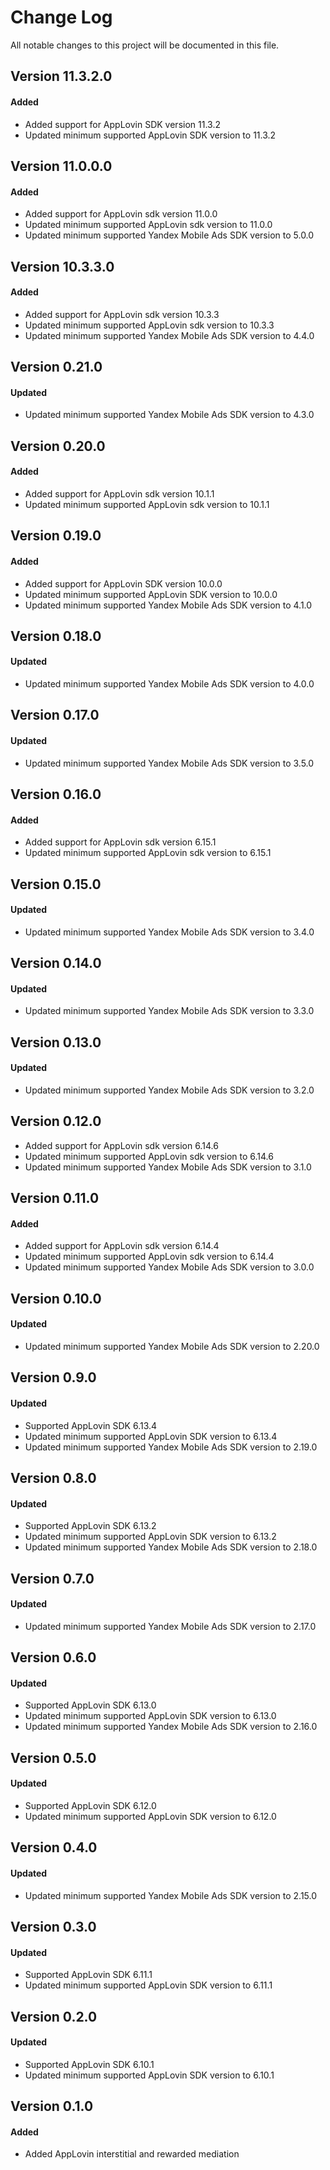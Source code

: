 # Change Log
All notable changes to this project will be documented in this file.

## Version 11.3.2.0

#### Added
* Added support for AppLovin SDK version 11.3.2
* Updated minimum supported AppLovin SDK version to 11.3.2

## Version 11.0.0.0

#### Added
* Added support for AppLovin sdk version 11.0.0
* Updated minimum supported AppLovin sdk version to 11.0.0
* Updated minimum supported Yandex Mobile Ads SDK version to 5.0.0

## Version 10.3.3.0

#### Added
* Added support for AppLovin sdk version 10.3.3
* Updated minimum supported AppLovin sdk version to 10.3.3
* Updated minimum supported Yandex Mobile Ads SDK version to 4.4.0

## Version 0.21.0

#### Updated
* Updated minimum supported Yandex Mobile Ads SDK version to 4.3.0

## Version 0.20.0

#### Added
* Added support for AppLovin sdk version 10.1.1
* Updated minimum supported AppLovin sdk version to 10.1.1

## Version 0.19.0

#### Added
* Added support for AppLovin SDK version 10.0.0
* Updated minimum supported AppLovin SDK version to 10.0.0
* Updated minimum supported Yandex Mobile Ads SDK version to 4.1.0

## Version 0.18.0

#### Updated
* Updated minimum supported Yandex Mobile Ads SDK version to 4.0.0

## Version 0.17.0

#### Updated
* Updated minimum supported Yandex Mobile Ads SDK version to 3.5.0

## Version 0.16.0

#### Added
* Added support for AppLovin sdk version 6.15.1
* Updated minimum supported AppLovin sdk version to 6.15.1

## Version 0.15.0

#### Updated
* Updated minimum supported Yandex Mobile Ads SDK version to 3.4.0

## Version 0.14.0

#### Updated
* Updated minimum supported Yandex Mobile Ads SDK version to 3.3.0

## Version 0.13.0

#### Updated
* Updated minimum supported Yandex Mobile Ads SDK version to 3.2.0

## Version 0.12.0

* Added support for AppLovin sdk version 6.14.6
* Updated minimum supported AppLovin sdk version to 6.14.6
* Updated minimum supported Yandex Mobile Ads SDK version to 3.1.0

## Version 0.11.0

#### Added
* Added support for AppLovin sdk version 6.14.4
* Updated minimum supported AppLovin sdk version to 6.14.4
* Updated minimum supported Yandex Mobile Ads SDK version to 3.0.0

## Version 0.10.0

#### Updated
* Updated minimum supported Yandex Mobile Ads SDK version to 2.20.0

## Version 0.9.0

#### Updated
* Supported AppLovin SDK 6.13.4
* Updated minimum supported AppLovin SDK version to 6.13.4
* Updated minimum supported Yandex Mobile Ads SDK version to 2.19.0

## Version 0.8.0

#### Updated
* Supported AppLovin SDK 6.13.2
* Updated minimum supported AppLovin SDK version to 6.13.2
* Updated minimum supported Yandex Mobile Ads SDK version to 2.18.0

## Version 0.7.0

#### Updated
* Updated minimum supported Yandex Mobile Ads SDK version to 2.17.0

## Version 0.6.0

#### Updated
* Supported AppLovin SDK 6.13.0
* Updated minimum supported AppLovin SDK version to 6.13.0
* Updated minimum supported Yandex Mobile Ads SDK version to 2.16.0

## Version 0.5.0

#### Updated
* Supported AppLovin SDK 6.12.0
* Updated minimum supported AppLovin SDK version to 6.12.0

## Version 0.4.0

#### Updated
* Updated minimum supported Yandex Mobile Ads SDK version to 2.15.0

## Version 0.3.0

#### Updated
* Supported AppLovin SDK 6.11.1
* Updated minimum supported AppLovin SDK version to 6.11.1

## Version 0.2.0

#### Updated
* Supported AppLovin SDK 6.10.1
* Updated minimum supported AppLovin SDK version to 6.10.1

## Version 0.1.0

#### Added
* Added AppLovin interstitial and rewarded mediation
